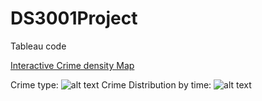 # DS3001Project
Tableau code


[Interactive Crime density Map](https://us-east-1.online.tableau.com/t/gongsamsen/views/Map_analyse/Crime_density?iframeSizedToWindow=true&:embed=y&:showAppBanner=false&:display_count=no&:showVizHome=no)

Crime type: 
![alt text](https://github.com/teddkim/DS3001Project/blob/master/Crime_type.png "Crime type")
Crime Distribution by time: 
![alt text](https://github.com/teddkim/DS3001Project/blob/master/crime_dist.png "Crime Distribution by time")
